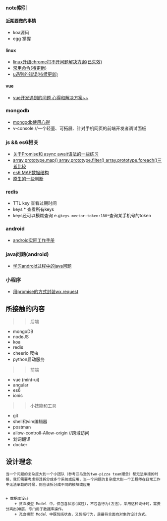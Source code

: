 ### note索引
#### 近期要做的事情
+ koa源码
+ egg 掌握
#### linux
+ [linux升级chrome打不开问题解决方案(已失效)](https://github.com/cmdreay/note/blob/master/essay/linux/linux_chrome_pro.md)
+ [常用命令(待更新)](https://github.com/cmdreay/note/tree/master/essay/linux)
+ [u遇到的错误(持续更新)](https://github.com/cmdreay/note/blob/master/essay/linux/error.md)
#### vue
+ [vue开发遇到的问题 心得和解决方案~~](https://github.com/cmdreay/note/blob/master/essay/day11_14.md)


### mongodb
+ [mongodb使用心得](https://github.com/cmdreay/note/blob/master/mongodb/day11_14.md)
+ v-console //一个轻量、可拓展、针对手机网页的前端开发者调试面板
### js && es6相关
+ [关于Promise和 async await语法的一些练习](https://github.com/cmdreay/note/blob/master/essay/day11_20.md)
+ [array.prototype.map() array.prototype.filter()  array.prototype.foreach()三者比较](https://github.com/cmdreay/note/blob/master/essay/es6/day11_20.md)
+ [es6 MAP数据结构](https://github.com/cmdreay/note/blob/master/essay/node/day12_12.md)
+ [原生的一些判断](https://github.com/cmdreay/note/blob/master/essay/es6/day4_24.md)

### redis
+ TTL key 查看过期时间
+ keys * 查看所有keys
+ keys还可以模糊查询 e.g`keys mector:token:180*`查询某手机号的token

### android
+ [android实际工作手册](https://github.com/cmdreay/note/blob/master/qs.md)

### java问题(android)
+ [学习android过程中的java问题](./java/android_java.md)

### 小程序
+ [用promise的方式封装wx.request](./node/request.js)


## 所接触的内容
>> 后端
+ mongoDB
+ nodeJS 
+ koa
+ redis
+ cheerio 爬虫
+ python启动服务
>> 前端
+ vue (mint-ui)
+ angular
+ es6
+ ionic

>> 小技能和工具
+ git
+ shell和vim编辑器
+ postman
+ allow-controll-Allow-origin //跨域访问
+ 划词翻译
+ docker



## 设计理念
    当一个问题的复杂度大到一个小团队（参考亚马逊的two-pizza team理念）都无法承接的时候，我们需要考虑将其拆分成多个系统或应用，当一个问题的复杂度大到一个工程师在日常工作中无法承载的时候，则应该拆分成不同的模块或应用
   
    
    + 数据库设计
        + 贫血模型 Model 中，仅包含状态(属性），不包含行为(方法），采用这种设计时，需要分离出DB层，专门用于数据库操作。
        + 充血模型 Model 中既包括状态，又包括行为，是最符合面向对象的设计方式。

